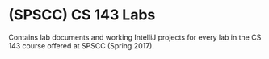 # (SPSCC) CS 143 Labs
Contains lab documents and working IntelliJ projects for every lab in the CS 143 course offered at SPSCC (Spring 2017).

